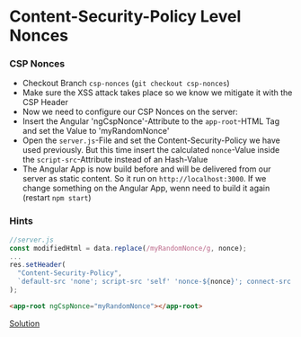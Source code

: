 # Content-Security-Policy Level Nonces

### CSP Nonces

- Checkout Branch `csp-nonces` (`git checkout csp-nonces`)
- Make sure the XSS attack takes place so we know we mitigate it with the CSP Header
- Now we need to configure our CSP Nonces on the server:
- Insert the Angular 'ngCspNonce'-Attribute to the `app-root`-HTML Tag and set the Value to 'myRandomNonce'
- Open the `server.js`-File and set the Content-Security-Policy we have used previously. But this time insert the calculated `nonce`-Value inside the `script-src`-Attribute instead of an Hash-Value
- The Angular App is now build before and will be delivered from our server as static content. So it run on `http://localhost:3000`. If we change something on the Angular App, wenn need to build it again (restart `npm start`)

### Hints

```javascript
//server.js
const modifiedHtml = data.replace(/myRandomNonce/g, nonce);
...
res.setHeader(
  "Content-Security-Policy",
  `default-src 'none'; script-src 'self' 'nonce-${nonce}'; connect-src 'self' http://localhost:4730; img-src 'self'; style-src 'self' 'unsafe-inline';`
);
```

```html
<app-root ngCspNonce="myRandomNonce"></app-root>
```

[Solution](https://github.com/martinakraus/angular-security-2025/tree/csp-nonces-solution)
